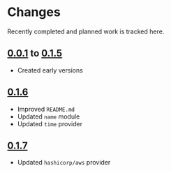 # Changes
Recently completed and planned work is tracked here.

## [0.0.1](.) to [0.1.5](.)
- Created early versions

## [0.1.6](.)
- Improved `README.md`
- Updated `name` module
- Updated `time` provider

## [0.1.7](.)
- Updated `hashicorp/aws` provider
